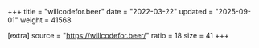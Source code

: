 +++
title = "willcodefor.beer"
date = "2022-03-22"
updated = "2025-09-01"
weight = 41568

[extra]
source = "https://willcodefor.beer/"
ratio = 18
size = 41
+++
